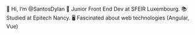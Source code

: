 👋 Hi, I’m @SantosDylan
💼 Junior Front End Dev at SFEIR Luxembourg.
📚 Studied at Epitech Nancy.
🖥️ Fascinated about web technologies (Angular, Vue)
